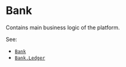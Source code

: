 # Bank

Contains main business logic of the platform.

See:
- [`Bank`](lib/bank.ex)
- [`Bank.Ledger`](lib/bank/ledger.ex)

